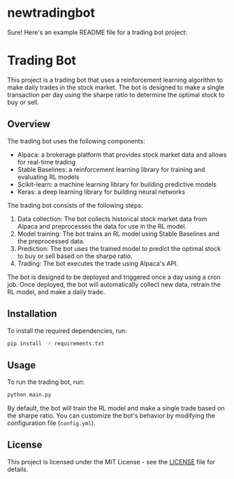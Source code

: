 # newtradingbot
Sure! Here's an example README file for a trading bot project:

# Trading Bot

This project is a trading bot that uses a reinforcement learning algorithm to make daily trades in the stock market. The bot is designed to make a single transaction per day using the sharpe ratio to determine the optimal stock to buy or sell.

## Overview

The trading bot uses the following components:

- Alpaca: a brokerage platform that provides stock market data and allows for real-time trading
- Stable Baselines: a reinforcement learning library for training and evaluating RL models
- Scikit-learn: a machine learning library for building predictive models
- Keras: a deep learning library for building neural networks

The trading bot consists of the following steps:

1. Data collection: The bot collects historical stock market data from Alpaca and preprocesses the data for use in the RL model.
2. Model training: The bot trains an RL model using Stable Baselines and the preprocessed data.
3. Prediction: The bot uses the trained model to predict the optimal stock to buy or sell based on the sharpe ratio.
4. Trading: The bot executes the trade using Alpaca's API.

The bot is designed to be deployed and triggered once a day using a cron job. Once deployed, the bot will automatically collect new data, retrain the RL model, and make a daily trade.

## Installation

To install the required dependencies, run:

```bash
pip install -r requirements.txt
```

## Usage

To run the trading bot, run:

```bash
python main.py
```

By default, the bot will train the RL model and make a single trade based on the sharpe ratio. You can customize the bot's behavior by modifying the configuration file (`config.yml`).

## License

This project is licensed under the MIT License - see the [LICENSE](LICENSE) file for details.
